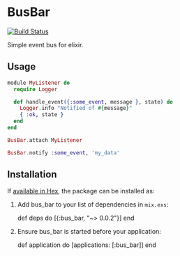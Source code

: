 # BusBar
[![Build Status](https://travis-ci.org/JonRowe/busbar.svg?branch=master)](https://travis-ci.org/JonRowe/busbar)

Simple event bus for elixir.

## Usage

```Elixir
module MyListener do
  require Logger

  def handle_event({:some_event, message }, state) do
    Logger.info "Notified of #{message}"
    { :ok, state }
  end
end

BusBar.attach MyListener

BusBar.notify :some_event, 'my_data'
```

## Installation

If [available in Hex](https://hex.pm/docs/publish), the package can be installed as:

  1. Add bus_bar to your list of dependencies in `mix.exs`:

        def deps do
          [{:bus_bar, "~> 0.0.2"}]
        end

  2. Ensure bus_bar is started before your application:

        def application do
          [applications: [:bus_bar]]
        end

